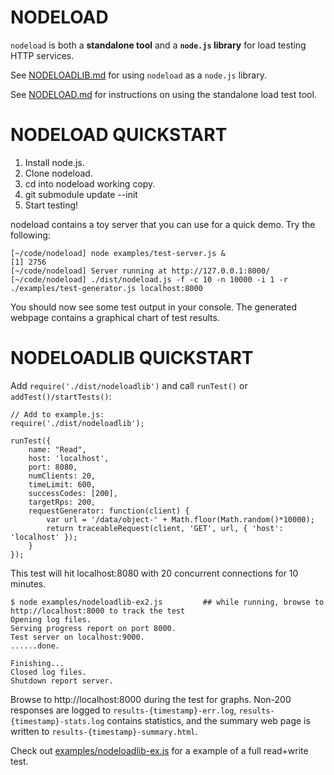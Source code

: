 NODELOAD
================

`nodeload` is both a **standalone tool** and a **`node.js` library** for load testing HTTP services.

See [NODELOADLIB.md](http://github.com/benschmaus/nodeload/blob/master/NODELOADLIB.md) for using `nodeload` as a `node.js` library.

See [NODELOAD.md](http://github.com/benschmaus/nodeload/blob/master/NODELOAD.md) for instructions on using the standalone load test tool.



NODELOAD QUICKSTART
================

1. Install node.js.
2. Clone nodeload.
3. cd into nodeload working copy.
4. git submodule update --init
5. Start testing!

nodeload contains a toy server that you can use for a quick demo.
Try the following:

	[~/code/nodeload] node examples/test-server.js &
	[1] 2756
	[~/code/nodeload] Server running at http://127.0.0.1:8000/
	[~/code/nodeload] ./dist/nodeload.js -f -c 10 -n 10000 -i 1 -r ./examples/test-generator.js localhost:8000

You should now see some test output in your console.  The generated webpage contains a graphical chart of test results.



NODELOADLIB QUICKSTART
================

Add `require('./dist/nodeloadlib')` and call `runTest()` or `addTest()/startTests()`:

    // Add to example.js:
    require('./dist/nodeloadlib');

    runTest({
        name: "Read",
        host: 'localhost',
        port: 8080,
        numClients: 20,
        timeLimit: 600,
        successCodes: [200],
        targetRps: 200,
        requestGenerator: function(client) {
            var url = '/data/object-' + Math.floor(Math.random()*10000);
            return traceableRequest(client, 'GET', url, { 'host': 'localhost' });
        }
    });
    
This test will hit localhost:8080 with 20 concurrent connections for 10 minutes.

    $ node examples/nodeloadlib-ex2.js         ## while running, browse to http://localhost:8000 to track the test
    Opening log files.
    Serving progress report on port 8000.
    Test server on localhost:9000.
    ......done.

    Finishing...
    Closed log files.
    Shutdown report server.

Browse to http://localhost:8000 during the test for graphs. Non-200 responses are logged to `results-{timestamp}-err.log`, `results-{timestamp}-stats.log` contains statistics, and the summary web page is written to `results-{timestamp}-summary.html`.

Check out [examples/nodeloadlib-ex.js](http://github.com/benschmaus/nodeload/blob/master/examples/nodeloadlib-ex.js) for a example of a full read+write test.
